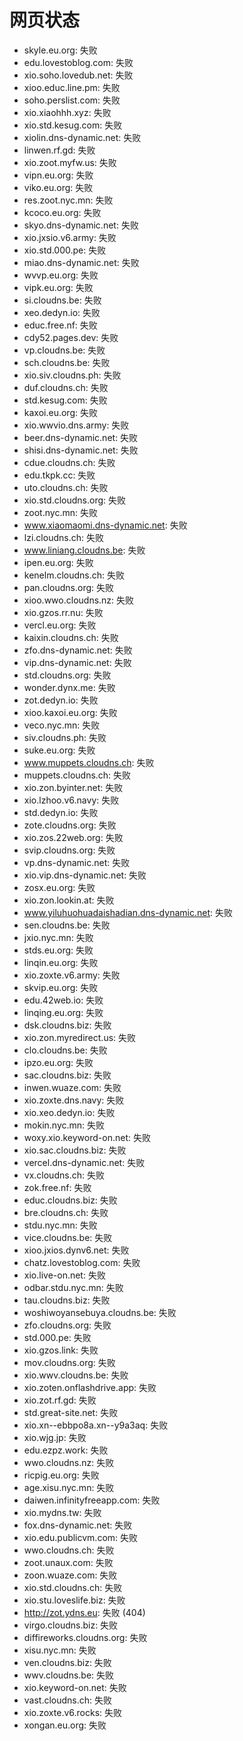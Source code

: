 # 网页状态
- skyle.eu.org: 失败
- edu.lovestoblog.com: 失败
- xio.soho.lovedub.net: 失败
- xioo.educ.line.pm: 失败
- soho.perslist.com: 失败
- xio.xiaohhh.xyz: 失败
- xio.std.kesug.com: 失败
- xiolin.dns-dynamic.net: 失败
- linwen.rf.gd: 失败
- xio.zoot.myfw.us: 失败
- vipn.eu.org: 失败
- viko.eu.org: 失败
- res.zoot.nyc.mn: 失败
- kcoco.eu.org: 失败
- skyo.dns-dynamic.net: 失败
- xio.jxsio.v6.army: 失败
- xio.std.000.pe: 失败
- miao.dns-dynamic.net: 失败
- wvvp.eu.org: 失败
- vipk.eu.org: 失败
- si.cloudns.be: 失败
- xeo.dedyn.io: 失败
- educ.free.nf: 失败
- cdy52.pages.dev: 失败
- vp.cloudns.be: 失败
- sch.cloudns.be: 失败
- xio.siv.cloudns.ph: 失败
- duf.cloudns.ch: 失败
- std.kesug.com: 失败
- kaxoi.eu.org: 失败
- xio.wwvio.dns.army: 失败
- beer.dns-dynamic.net: 失败
- shisi.dns-dynamic.net: 失败
- cdue.cloudns.ch: 失败
- edu.tkpk.cc: 失败
- uto.cloudns.ch: 失败
- xio.std.cloudns.org: 失败
- zoot.nyc.mn: 失败
- www.xiaomaomi.dns-dynamic.net: 失败
- lzi.cloudns.ch: 失败
- www.liniang.cloudns.be: 失败
- ipen.eu.org: 失败
- kenelm.cloudns.ch: 失败
- pan.cloudns.org: 失败
- xioo.wwo.cloudns.nz: 失败
- xio.gzos.rr.nu: 失败
- vercl.eu.org: 失败
- kaixin.cloudns.ch: 失败
- zfo.dns-dynamic.net: 失败
- vip.dns-dynamic.net: 失败
- std.cloudns.org: 失败
- wonder.dynx.me: 失败
- zot.dedyn.io: 失败
- xioo.kaxoi.eu.org: 失败
- veco.nyc.mn: 失败
- siv.cloudns.ph: 失败
- suke.eu.org: 失败
- www.muppets.cloudns.ch: 失败
- muppets.cloudns.ch: 失败
- xio.zon.byinter.net: 失败
- xio.lzhoo.v6.navy: 失败
- std.dedyn.io: 失败
- zote.cloudns.org: 失败
- xio.zos.22web.org: 失败
- svip.cloudns.org: 失败
- vp.dns-dynamic.net: 失败
- xio.vip.dns-dynamic.net: 失败
- zosx.eu.org: 失败
- xio.zon.lookin.at: 失败
- www.yiluhuohuadaishadian.dns-dynamic.net: 失败
- sen.cloudns.be: 失败
- jxio.nyc.mn: 失败
- stds.eu.org: 失败
- linqin.eu.org: 失败
- xio.zoxte.v6.army: 失败
- skvip.eu.org: 失败
- edu.42web.io: 失败
- linqing.eu.org: 失败
- dsk.cloudns.biz: 失败
- xio.zon.myredirect.us: 失败
- clo.cloudns.be: 失败
- ipzo.eu.org: 失败
- sac.cloudns.biz: 失败
- inwen.wuaze.com: 失败
- xio.zoxte.dns.navy: 失败
- xio.xeo.dedyn.io: 失败
- mokin.nyc.mn: 失败
- woxy.xio.keyword-on.net: 失败
- xio.sac.cloudns.biz: 失败
- vercel.dns-dynamic.net: 失败
- vx.cloudns.ch: 失败
- zok.free.nf: 失败
- educ.cloudns.biz: 失败
- bre.cloudns.ch: 失败
- stdu.nyc.mn: 失败
- vice.cloudns.be: 失败
- xioo.jxios.dynv6.net: 失败
- chatz.lovestoblog.com: 失败
- xio.live-on.net: 失败
- odbar.stdu.nyc.mn: 失败
- tau.cloudns.biz: 失败
- woshiwoyansebuya.cloudns.be: 失败
- zfo.cloudns.org: 失败
- std.000.pe: 失败
- xio.gzos.link: 失败
- mov.cloudns.org: 失败
- xio.wwv.cloudns.be: 失败
- xio.zoten.onflashdrive.app: 失败
- xio.zot.rf.gd: 失败
- std.great-site.net: 失败
- xio.xn--ebbpo8a.xn--y9a3aq: 失败
- xio.wjg.jp: 失败
- edu.ezpz.work: 失败
- wwo.cloudns.nz: 失败
- ricpig.eu.org: 失败
- age.xisu.nyc.mn: 失败
- daiwen.infinityfreeapp.com: 失败
- xio.mydns.tw: 失败
- fox.dns-dynamic.net: 失败
- xio.edu.publicvm.com: 失败
- wwo.cloudns.ch: 失败
- zoot.unaux.com: 失败
- zoon.wuaze.com: 失败
- xio.std.cloudns.ch: 失败
- xio.stu.loveslife.biz: 失败
- http://zot.ydns.eu: 失败 (404)
- virgo.cloudns.biz: 失败
- diffireworks.cloudns.org: 失败
- xisu.nyc.mn: 失败
- ven.cloudns.biz: 失败
- wwv.cloudns.be: 失败
- xio.keyword-on.net: 失败
- vast.cloudns.ch: 失败
- xio.zoxte.v6.rocks: 失败
- xongan.eu.org: 失败
